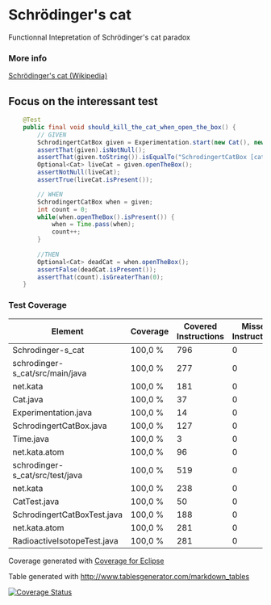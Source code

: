# Schrödinger's cat
Functionnal Intepretation of Schrödinger's cat paradox

### More info
[Schrödinger's cat (Wikipedia)](https://en.wikipedia.org/wiki/Schr%C3%B6dinger%27s_cat)

## Focus on the interessant test
```java
	@Test
	public final void should_kill_the_cat_when_open_the_box() {
		// GIVEN
		SchrodingertCatBox given = Experimentation.start(new Cat(), new RadioactiveIsotope());
		assertThat(given).isNotNull();
		assertThat(given.toString()).isEqualTo("SchrodingertCatBox [cat=Cat [cri=Miaou!], radioactiveIsotope=RadioactiveIsotope [desintegre=false]]");
		Optional<Cat> liveCat = given.openTheBox();
		assertNotNull(liveCat);
		assertTrue(liveCat.isPresent());

		// WHEN
		SchrodingertCatBox when = given;
		int count = 0;
		while(when.openTheBox().isPresent()) {
			when = Time.pass(when);
			count++;
		}
		
		//THEN
		Optional<Cat> deadCat = when.openTheBox();
		assertFalse(deadCat.isPresent());
		assertThat(count).isGreaterThan(0);
	}
```

### Test Coverage

| Element                         | Coverage | Covered Instructions | Missed Instructions | Total Instructions |
|---------------------------------|----------|----------------------|---------------------|--------------------|
| Schrodinger-s_cat               | 100,0 %  | 796                  | 0                   | 796                |
| schrodinger-s_cat/src/main/java | 100,0 %  | 277                  | 0                   | 277                |
| net.kata                        | 100,0 %  | 181                  | 0                   | 181                |
| Cat.java                        | 100,0 %  | 37                   | 0                   | 37                 |
| Experimentation.java            | 100,0 %  | 14                   | 0                   | 14                 |
| SchrodingertCatBox.java         | 100,0 %  | 127                  | 0                   | 127                |
| Time.java                       | 100,0 %  | 3                    | 0                   | 3                  |
| net.kata.atom                   | 100,0 %  | 96                   | 0                   | 96                 |
| schrodinger-s_cat/src/test/java | 100,0 %  | 519                  | 0                   | 519                |
| net.kata                        | 100,0 %  | 238                  | 0                   | 238                |
| CatTest.java                    | 100,0 %  | 50                   | 0                   | 50                 |
| SchrodingertCatBoxTest.java     | 100,0 %  | 188                  | 0                   | 188                |
| net.kata.atom                   | 100,0 %  | 281                  | 0                   | 281                |
| RadioactiveIsotopeTest.java     | 100,0 %  | 281                  | 0                   | 281                |

Coverage generated with [Coverage for Eclipse](http://eclemma.org/)

Table generated with http://www.tablesgenerator.com/markdown_tables

[![Coverage Status](https://coveralls.io/repos/ggorsontanguy/Schrodinger-s_cat/badge.svg?branch=master&service=github)](https://coveralls.io/github/ggorsontanguy/Schrodinger-s_cat?branch=master)
